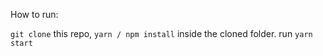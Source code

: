 How to run:

`git clone` this repo,
`yarn / npm install` inside the cloned folder.
run `yarn start`
